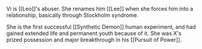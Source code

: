 Vi is [[Leo]]'s abuser. She renames him [[Lee]] when she forces him into a relationship, basically through Stockholm syndrome.

She is the first successful [[Synthetic Demon]] human experiment, and had gained extended life and permanent youth because of it. She was X's prized possession and major breakthrough in his [[Pursuit of Power]].
